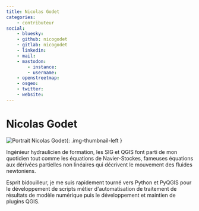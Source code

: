```yaml
---
title: Nicolas Godet
categories:
    - contributeur
social:
    - bluesky:
    - github: nicogodet
    - gitlab: nicogodet
    - linkedin:
    - mail:
    - mastodon:
        - instance:
        - username:
    - openstreetmap:
    - osgeo:
    - twitter:
    - website:
---
```


# Nicolas Godet

<!-- --8<-- [start:author-sign-block] -->

![Portrait Nicolas Godet](https://cdn.geotribu.fr/img/internal/contributeurs/ngo.webp "Portrait Nicolas Godet"){: .img-thumbnail-left }

Ingénieur hydraulicien de formation, les SIG et QGIS font parti de mon quotidien tout comme les équations de Navier-Stockes, fameuses équations aux dérivées partielles non linéaires qui décrivent le mouvement des fluides newtoniens.

Esprit bidouilleur, je me suis rapidement tourné vers Python et PyQGIS pour le développement de scripts métier d'automatisation de traitement de résultats de modèle numérique puis le développement et maintien de plugins QGIS.

<!-- --8<-- [end:author-sign-block] -->

